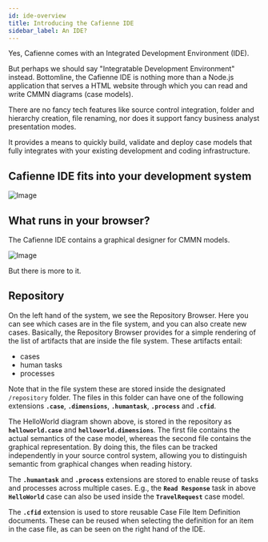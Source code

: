 ```yaml
---
id: ide-overview
title: Introducing the Cafienne IDE
sidebar_label: An IDE?
---
```


Yes, Cafienne comes with an Integrated Development Environment (IDE).

But perhaps we should say "Integratable Development Environment" instead. Bottomline, the Cafienne IDE is nothing more than a Node.js application that serves a HTML website through which you can read and write CMMN diagrams (case models).

There are no fancy tech features like source control integration, folder and hierarchy creation, file renaming, nor does it support fancy business analyst presentation modes.

It provides a means to quickly build, validate and deploy case models that fully integrates with your existing development and coding infrastructure. 

## Cafienne IDE fits into your development system

![Image](assets/ide/devtools.png)

## What runs in your browser?

The Cafienne IDE contains a graphical designer for CMMN models.

![Image](assets/ide/ide.png)

But there is more to it.

## Repository
On the left hand of the system, we see the Repository Browser. Here you can see which cases are in the file system, and you can also create new cases.
Basically, the Repository Browser provides for a simple rendering of the list of artifacts that are inside the file system.
These artifacts entail:
- cases
- human tasks
- processes

Note that in the file system these are stored inside the designated `/repository` folder. The files in this folder can have one of the following extensions
**`.case`**, **`.dimensions`**, **`.humantask`**, **`.process`** and **`.cfid`**.

The HelloWorld diagram shown above, is stored in the repository as **`helloworld.case`** and **`helloworld.dimensions`**. The first file contains the actual semantics of the case model, whereas the second file contains the graphical representation. By doing this, the files can be tracked independently in your source control system, allowing you to distinguish semantic from graphical changes when reading history.

The **`.humantask`** and **`.process`** extensions are stored to enable reuse of tasks and processes across multiple cases. E.g., the **`Read Response`** task in above **`HelloWorld`** case can also be used inside the **`TravelRequest`** case model. 

The **`.cfid`** extension is used to store reusable Case File Item Definition documents. These can be reused when selecting the definition for an item in the case file, as can be seen on the right hand of the IDE.
